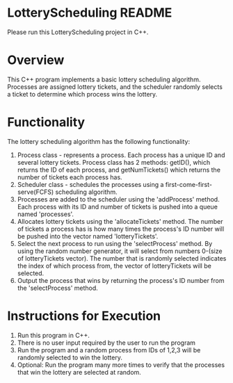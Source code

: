 # LotteryScheduling README

Please run this LotteryScheduling project in C++.

# Overview

This C++ program implements a basic lottery scheduling algorithm. Processes are assigned lottery tickets, and the scheduler randomly selects a ticket to determine which process wins the lottery. 

# Functionality
The lottery scheduling algorithm has the following functionality:
1. Process class - represents a process. Each process has a unique ID and several lottery tickets. Process class has 2 methods: getID(), which returns the ID of each process, and getNumTickets() which returns the number of tickets each process has.
2. Scheduler class - schedules the processes using a first-come-first-serve(FCFS) scheduling algorithm.
3. Processes are added to the scheduler using the 'addProcess' method. Each process with its ID and number of tickets is pushed into a queue named 'processes'.
4. Allocates lottery tickets using the 'allocateTickets' method. The number of tickets a process has is how many times the process's ID number will be pushed into the vector named 'lotteryTickets'.
5. Select the next process to run using the 'selectProcess' method. By using the random number generator, it will select from numbers 0-(size of lotteryTickets vector). The number that is randomly selected indicates the index of which process from, the vector of lotteryTickets will be selected.
6. Output the process that wins by returning the process's ID number from the 'selectProcess' method.

   
# Instructions for Execution
1. Run this program in C++.
2. There is no user input required by the user to run the program
3. Run the program and a random process from IDs of 1,2,3 will be randomly selected to win the lottery.
4. Optional: Run the program many more times to verify that the processes that win the lottery are selected at random.
